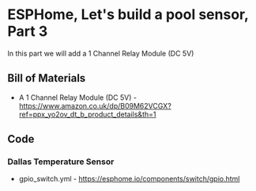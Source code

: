 # ESPHome, Let's build a pool sensor, Part 3

In this part we will add a 1 Channel Relay Module (DC 5V)

## Bill of Materials
- A 1 Channel Relay Module (DC 5V) - https://www.amazon.co.uk/dp/B09M62VCGX?ref=ppx_yo2ov_dt_b_product_details&th=1

## Code
### Dallas Temperature Sensor
- gpio_switch.yml - https://esphome.io/components/switch/gpio.html

